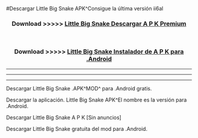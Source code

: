 #Descargar Little Big Snake  APK^Consigue la última versión ii6al



<div align="center">
<h3>Download >>>>> <a href="https://es-sites.web.app/?es= Little Big Snake ">Little Big Snake  Descargar A P K Premium</a></h3><br>

<h3>Download >>>>> <a href="https://es-sites.web.app/?es= Little Big Snake ">Little Big Snake  Instalador de A P K para .Android</a></h3>
</div>


----------------------------------------------------------

----------------------------------------------------------

----------------------------------------------------------

Descargar Little Big Snake  .APK^MOD^ para .Android gratis.

Descargar la aplicación. Little Big Snake  APK^El nombre es la versión para .Android.

Descargar Little Big Snake  A P K [Sin anuncios]

Descargar Little Big Snake  gratuita del mod para .Android.